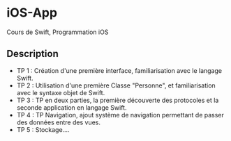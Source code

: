 # iOS-App
Cours de Swift, Programmation iOS

## Description
- TP 1 : Création d'une première interface, familiarisation avec le langage Swift.
- TP 2 : Utilisation d'une première Classe "Personne", et familiarisation avec le syntaxe objet de Swift.
- TP 3 : TP en deux parties, la première découverte des protocoles et la seconde application en langage Swift.
- TP 4 : TP Navigation, ajout système de navigation permettant de passer des données entre des vues.
- TP 5 : Stockage....
